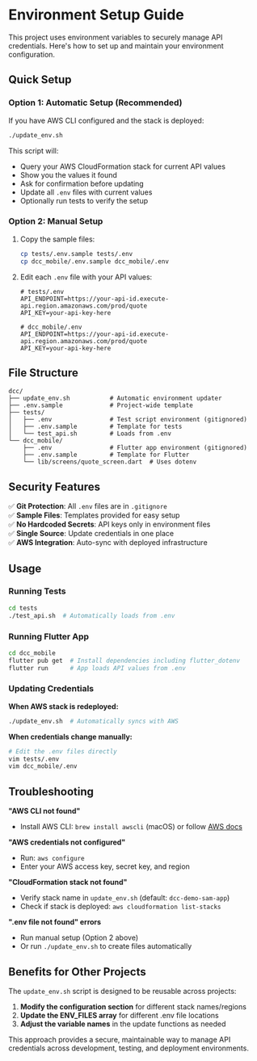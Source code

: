 # Environment Setup Guide

This project uses environment variables to securely manage API credentials. Here's how to set up and maintain your environment configuration.

## Quick Setup

### Option 1: Automatic Setup (Recommended)
If you have AWS CLI configured and the stack is deployed:

```bash
./update_env.sh
```

This script will:
- Query your AWS CloudFormation stack for current API values
- Show you the values it found
- Ask for confirmation before updating
- Update all `.env` files with current values
- Optionally run tests to verify the setup

### Option 2: Manual Setup
1. Copy the sample files:
   ```bash
   cp tests/.env.sample tests/.env
   cp dcc_mobile/.env.sample dcc_mobile/.env
   ```

2. Edit each `.env` file with your API values:
   ```
   # tests/.env
   API_ENDPOINT=https://your-api-id.execute-api.region.amazonaws.com/prod/quote
   API_KEY=your-api-key-here
   
   # dcc_mobile/.env  
   API_ENDPOINT=https://your-api-id.execute-api.region.amazonaws.com/prod/quote
   API_KEY=your-api-key-here
   ```

## File Structure

```
dcc/
├── update_env.sh           # Automatic environment updater
├── .env.sample             # Project-wide template
├── tests/
│   ├── .env                # Test script environment (gitignored)
│   ├── .env.sample         # Template for tests
│   └── test_api.sh         # Loads from .env
└── dcc_mobile/
    ├── .env                # Flutter app environment (gitignored)
    ├── .env.sample         # Template for Flutter
    └── lib/screens/quote_screen.dart  # Uses dotenv
```

## Security Features

✅ **Git Protection**: All `.env` files are in `.gitignore`  
✅ **Sample Files**: Templates provided for easy setup  
✅ **No Hardcoded Secrets**: API keys only in environment files  
✅ **Single Source**: Update credentials in one place  
✅ **AWS Integration**: Auto-sync with deployed infrastructure  

## Usage

### Running Tests
```bash
cd tests
./test_api.sh  # Automatically loads from .env
```

### Running Flutter App
```bash
cd dcc_mobile
flutter pub get  # Install dependencies including flutter_dotenv
flutter run      # App loads API values from .env
```

### Updating Credentials

**When AWS stack is redeployed:**
```bash
./update_env.sh  # Automatically syncs with AWS
```

**When credentials change manually:**
```bash
# Edit the .env files directly
vim tests/.env
vim dcc_mobile/.env
```

## Troubleshooting

**"AWS CLI not found"**
- Install AWS CLI: `brew install awscli` (macOS) or follow [AWS docs](https://docs.aws.amazon.com/cli/latest/userguide/getting-started-install.html)

**"AWS credentials not configured"**
- Run: `aws configure`
- Enter your AWS access key, secret key, and region

**"CloudFormation stack not found"**
- Verify stack name in `update_env.sh` (default: `dcc-demo-sam-app`)
- Check if stack is deployed: `aws cloudformation list-stacks`

**".env file not found" errors**
- Run manual setup (Option 2 above)
- Or run `./update_env.sh` to create files automatically

## Benefits for Other Projects

The `update_env.sh` script is designed to be reusable across projects:

1. **Modify the configuration section** for different stack names/regions
2. **Update the ENV_FILES array** for different .env file locations  
3. **Adjust the variable names** in the update functions as needed

This approach provides a secure, maintainable way to manage API credentials across development, testing, and deployment environments.